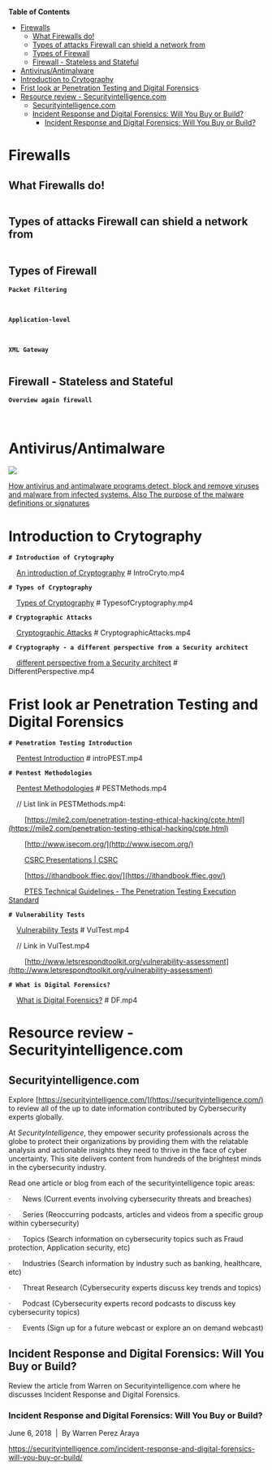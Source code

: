 <!-- START doctoc generated TOC please keep comment here to allow auto update -->
<!-- DON'T EDIT THIS SECTION, INSTEAD RE-RUN doctoc TO UPDATE -->
**Table of Contents**   

- [Firewalls](#firewalls)
  - [What Firewalls do!](#what-firewalls-do)
  - [Types of attacks Firewall can shield a network from](#types-of-attacks-firewall-can-shield-a-network-from)
  - [Types of Firewall](#types-of-firewall)
  - [Firewall - Stateless and Stateful](#firewall---stateless-and-stateful)
- [Antivirus/Antimalware](#antivirusantimalware)
- [Introduction to Crytography](#introduction-to-crytography)
- [Frist look ar Penetration Testing and Digital Forensics](#frist-look-ar-penetration-testing-and-digital-forensics)
- [Resource review - Securityintelligence.com](#resource-review---securityintelligencecom)
  - [Securityintelligence.com](#securityintelligencecom)
  - [Incident Response and Digital Forensics: Will You Buy or Build?](#incident-response-and-digital-forensics-will-you-buy-or-build)
    - [Incident Response and Digital Forensics: Will You Buy or Build?](#incident-response-and-digital-forensics-will-you-buy-or-build-1)

<!-- END doctoc generated TOC please keep comment here to allow auto update -->

# Firewalls

## What Firewalls do!

<img src="../images/2022-08-06-14-13-21-image.png" title="" alt="" data-align="center">

## Types of attacks Firewall can shield a network from

<img src="../images/2022-08-06-14-34-53-image.png" title="" alt="" data-align="center">

## Types of Firewall

**`Packet Filtering`**

<img src="../images/2022-08-06-14-35-48-image.png" title="" alt="" data-align="center">

<img src="../images/2022-08-06-14-36-05-image.png" title="" alt="" data-align="center">

**`Application-level`**

<img src="../images/2022-08-06-14-37-30-image.png" title="" alt="" data-align="center">

<img src="../images/2022-08-06-14-38-00-image.png" title="" alt="" data-align="center">

**`XML Gateway`**

<img src="../images/2022-08-06-14-39-01-image.png" title="" alt="" data-align="center">

## Firewall - Stateless and Stateful

**`Overview again firewall`**

<img src="../images/2022-08-06-14-41-06-image.png" title="" alt="" data-align="center">

<img src="../images/2022-08-06-14-41-34-image.png" title="" alt="" data-align="center">

<img src="../images/2022-08-06-14-41-52-image.png" title="" alt="" data-align="center">

<img src="../images/2022-08-06-14-42-09-image.png" title="" alt="" data-align="center">

# Antivirus/Antimalware

![](../images/2022-08-06-14-44-16-image.png)

[How antivirus and antimalware programs detect, block and remove viruses and malware from infected systems. Also The purpose of the malware definitions or signatures](./videos/Anti)

# Introduction to Crytography

**`# Introduction of Crytography`**

    [An introduction of Cryptography](./videos/Cryto) # IntroCryto.mp4

**`# Types of Cryptography`**

    [Types of Cryptography](./videos/Cryto) # TypesofCryptography.mp4

**`# Cryptographic Attacks`**

    [Cryptographic Attacks](./videos/Cryto) # CryptographicAttacks.mp4

**`# Cryptography - a different perspective from a Security architect`**

    [different perspective from a Security architect](./videos/Cryto) # DifferentPerspective.mp4

# Frist look ar Penetration Testing and Digital Forensics

**`# Penetration Testing Introduction`**

    [Pentest Introduction](./videos/intro-PEST-DF) # introPEST.mp4

**`# Pentest Methodologies`**

    [Pentest Methodologies](./videos/intro-PEST-DF) # PESTMethods.mp4

    // List link in PESTMethods.mp4:

        [https://mile2.com/penetration-testing-ethical-hacking/cpte.html](https://mile2.com/penetration-testing-ethical-hacking/cpte.html)

        [http://www.isecom.org/](http://www.isecom.org/)

        [CSRC Presentations | CSRC](https://csrc.nist.gov/Presentations/2013/Security-Testing,-Validation-Measurement)

        [https://ithandbook.ffiec.gov/](https://ithandbook.ffiec.gov/)

        [PTES Technical Guidelines - The Penetration Testing Execution Standard](http://www.pentest-standard.org/index.php/PTES_Technical_Guidelines)

**`# Vulnerability Tests`**

    [Vulnerability Tests](./videos/intro-PEST-DF) # VulTest.mp4

    // Link in VulTest.mp4

        [http://www.letsrespondtoolkit.org/vulnerability-assessment](http://www.letsrespondtoolkit.org/vulnerability-assessment)

**`# What is Digital Forensics?`**

    [What is Digital Forensics?](./videos/intro-PEST-DF) # DF.mp4

# Resource review - Securityintelligence.com

## Securityintelligence.com

Explore [https://securityintelligence.com/](https://securityintelligence.com/) to review all of the up to date information contributed by Cybersecurity experts globally.

At *SecurityIntelligence*, they empower security professionals across the globe to protect their organizations by providing them with the relatable analysis and actionable insights they need to thrive in the face of cyber uncertainty. This site delivers content from hundreds of the brightest minds in the cybersecurity industry.

Read one article or blog from each of the securityintelligence topic areas:

·      News (Current events involving cybersecurity threats and breaches)

·      Series (Reoccurring podcasts, articles and videos from a specific group within cybersecurity)

·      Topics (Search information on cybersecurity topics such as Fraud protection, Application security, etc)

·      Industries (Search information by industry such as banking, healthcare, etc)

·      Threat Research (Cybersecurity experts discuss key trends and topics)

·      Podcast (Cybersecurity experts record podcasts to discuss key cybersecurity topics)

·      Events (Sign up for a future webcast or explore an on demand webcast)

## Incident Response and Digital Forensics: Will You Buy or Build?

Review the article from Warren on Securityintelligence.com where he discusses Incident Response and Digital Forensics.

### Incident Response and Digital Forensics: Will You Buy or Build?

June 6, 2018  |  By Warren Perez Araya

https://securityintelligence.com/incident-response-and-digital-forensics-will-you-buy-or-build/
